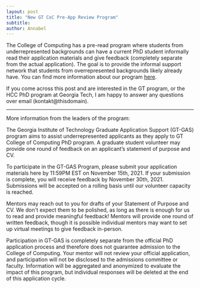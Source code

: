 ```yaml
---
layout: post
title: "New GT CoC Pre-App Review Program"
subtitle: 
author: Annabel
---
```


The College of Computing has a pre-read program where students from underrepresented backgrounds can have a current PhD student informally read their application materials and give feedback (completely separate from the actual application). The goal is to provide the informal support network that students from overrepresented backgrounds likely already have. You can find more information about our program [here](https://forms.office.com/pages/responsepage.aspx?id=u5ghSHuuJUuLem1_Mvqgg9xAot3THqRBplHR_fgRBB9UOTRaQ0hWNTVCNjlGTzE2TTIxTlZCTE5YWi4u).

If you come across this post and are interested in the GT program, or the HCC PhD program at Georgia Tech, I am happy to answer any questions over email (kontakt@thisdomain).

------------------------------------------------

More information from the leaders of the program:

The Georgia Institute of Technology Graduate Application Support (GT-GAS) program aims to assist underrepresented applicants as they apply to GT College of Computing PhD program. A graduate student volunteer may provide one round of feedback on an applicant’s statement of purpose and CV.

To participate in the GT-GAS Program, please submit your application materials here by 11:59PM EST on November 15th, 2021. If your submission is complete, you will receive feedback by November 30th, 2021. Submissions will be accepted on a rolling basis until our volunteer capacity is reached.

Mentors may reach out to you for drafts of your Statement of Purpose and CV. We don't expect them to be polished, as long as there is enough for us to read and provide meaningful feedback! Mentors will provide one round of written feedback, though it is possible individual mentors may want to set up virtual meetings to give feedback in-person.

Participation in GT-GAS is completely separate from the official PhD application process and therefore does not guarantee admission to the College of Computing. Your mentor will not review your official application, and participation will not be disclosed to the admissions committee or faculty. Information will be aggregated and anonymized to evaluate the impact of this program, but individual responses will be deleted at the end of this application cycle.
